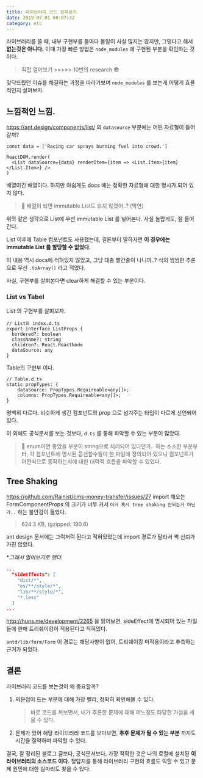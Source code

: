 ```yaml
---
title: 라이브러리 코드 살펴보기
date: 2019-07-01 00:07:32
category: etc
---
```


라이브러리를 쓸 때, 내부 구현부를 들여다 볼일이 사실 많지는 않지만, 그렇다고 해서 **없는것은 아니다.**
이때 가장 빠른 방법은 `node_modules` 에 구현된 부분을 확인하는 것이다.

> 직접 열어보기 >>>>> 10번의 research 😎

맞닥뜨렸던 이슈를 해결하는 과정을 따라가보며 `node_modules` 를 보는게 어떻게 효율적인지 살펴보자.

## 느낌적인 느낌.

https://ant.design/components/list/ 의 `datasource` 부분에는 어떤 자료형이 들어갈까?

```tsx
const data = ['Racing car sprays burning fuel into crowd.']

ReactDOM.render(
  <List dataSource={data} renderItem={item => <List.Item>{item}</List.Item>} />
)
```

배열이긴 배열이다.
하지만 아쉽게도 docs 에는 정확한 자료형에 대한 명시가 되어 있지 않다.

> 🤔 배열이 되면 immutable List도 되지 않겠어..? (막연)

위와 같은 생각으로 List에 우선 immutable List 를 넣어본다.
사실 놀랍게도, 잘 들어간다.

List 이후에 Table 컴포넌트도 사용했는데, 결론부터 말하자면 **이 경우에는 immutable List 를 할당할 수 없었다.**

이 내용 역시 docs에 적혀있지 않았고, 그냥 대충 빨간줄이 나니까..? 식의 찜찜한 추론으로 우선 `.toArray()` 라고 적었다.

사실, 구현부를 살펴본다면 clear하게 해결할 수 있는 부분이다.

### List vs Tabel

List 의 구현부를 살펴보자.

```tsx
// List의 index.d.ts
export interface ListProps {
  bordered?: boolean
  className?: string
  children?: React.ReactNode
  dataSource: any
}
```

Table의 구현부 이다.

```tsx
// Table.d.ts
static propTypes: {
    dataSource: PropTypes.Requireable<any[]>;
    columns: PropTypes.Requireable<any[]>;
}
```

명백히 다르다. 비슷하게 생긴 컴포넌트의 prop 으로 넘겨주는 타입이 다르게 선언되어 있다.

이 외에도 공식문서를 보는 것보다, `d.ts` 를 통해 파악할 수 있는 부분이 많았다.

> 🙅‍ enum이면 좋았을 부분이 string으로 처리되어 있다던가.. 하는 소소한 부분부터, 각 컴포넌트에 명시된 옵션함수들이 한 파일에 정의되어 있으니 컴포넌트가 어떤식으로 동작하는지에 대한 대략적 흐름을 파악할 수 있었다.

## Tree Shaking

https://github.com/Rainist/cms-money-transfer/issues/27
import 해오는 FormComponentProps 의 크기가 너무 커서 `이거 혹시 tree shaking 안되는거 아닌가..` 하는 불안감이 들었다.

> 624.3 KB, (gzipped: 190.6)

ant design 문서에는 그럭저럭 된다고 적혀있었는데 import 경로가 달라서 썩 신뢰가 가진 않았다.

\*_그래서 열어보기로 했다._

```json
...
  "sideEffects": [
    "dist/*",
    "es/**/style/*",
    "lib/**/style/*",
    "*.less"
  ]
...

```

http://huns.me/development/2265 을 읽어보면, sideEffect에 명시되어 있는 파일들에 한해 트리쉐이킹이 적용된다고 적혀있다.

`antd/lib/form/Form`
이 경로는 해당사항이 없어, 트리쉐이킹 미적용이라고 추측하는 근거가 되었다.

## 결론

라이브러리 코드를 보는것이 왜 중요할까?

1. 의문점이 드는 부분에 대해 가장 빨리, 정확히 확인해볼 수 있다.

   > 바로 코드를 까보면서, 내가 추론한 문제에 대해 어느정도 타당한 가설을 세울 수 있다.

2. 문제가 있어 해당 라이브러리 코드를 보다보면, **추후 문제가 될 수 있는 부분** 까지도 시간을 절약하며 파악할 수 있다.

결국, 잘 정리된 블로그 글보다, 공식문서보다, 가장 적확한 것은 나의 로컬에 설치된 **이 라이브러리의 소스코드 이다.**
정답지를 통해 라이브러리 구현의 흐름도 익힐 수 있고 문제 원인에 대한 실마리도 찾을 수 있다.
